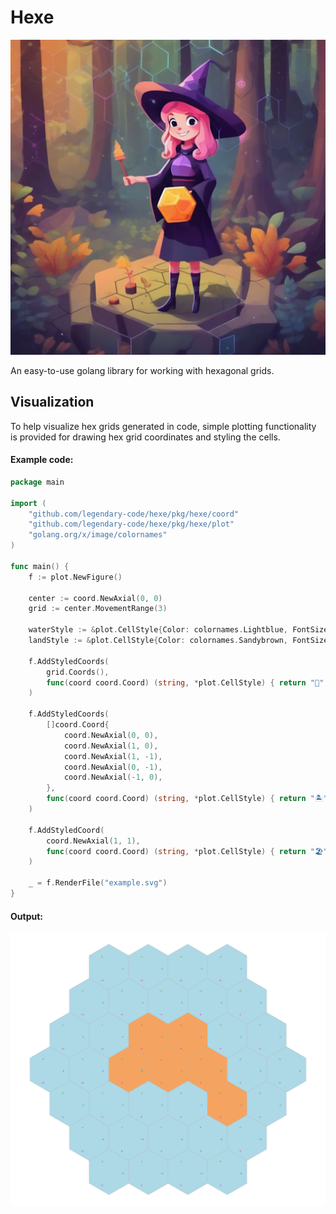 # Hexe

![](images/hexe.png)

An easy-to-use golang library for working with hexagonal grids.

## Visualization
To help visualize hex grids generated in code, simple plotting functionality
is provided for drawing hex grid coordinates and styling the cells.

#### Example code:
```go
package main

import (
	"github.com/legendary-code/hexe/pkg/hexe/coord"
	"github.com/legendary-code/hexe/pkg/hexe/plot"
	"golang.org/x/image/colornames"
)

func main() {
	f := plot.NewFigure()

	center := coord.NewAxial(0, 0)
	grid := center.MovementRange(3)

	waterStyle := &plot.CellStyle{Color: colornames.Lightblue, FontSize: 40}
	landStyle := &plot.CellStyle{Color: colornames.Sandybrown, FontSize: 40}

	f.AddStyledCoords(
		grid.Coords(),
		func(coord coord.Coord) (string, *plot.CellStyle) { return "🌊", waterStyle },
	)

	f.AddStyledCoords(
		[]coord.Coord{
			coord.NewAxial(0, 0),
			coord.NewAxial(1, 0),
			coord.NewAxial(1, -1),
			coord.NewAxial(0, -1),
			coord.NewAxial(-1, 0),
		},
		func(coord coord.Coord) (string, *plot.CellStyle) { return "🏝️", landStyle },
	)

	f.AddStyledCoord(
		coord.NewAxial(1, 1),
		func(coord coord.Coord) (string, *plot.CellStyle) { return "🏖️", landStyle },
	)

	_ = f.RenderFile("example.svg")
}
```

#### Output:
![Example](images/example.svg)
